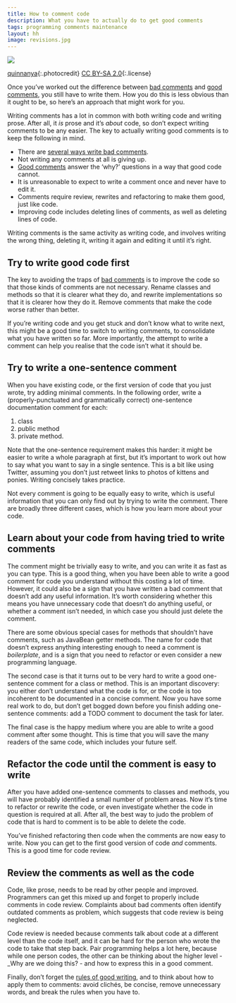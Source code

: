 ```yaml
---
title: How to comment code
description: What you have to actually do to get good comments
tags: programming comments maintenance
layout: hh
image: revisions.jpg
---
```


![](revisions.jpg)

[quinnanya](https://www.flickr.com/photos/quinnanya/2021672445){:.photocredit}
[CC BY-SA 2.0](https://creativecommons.org/licenses/by-sa/2.0/){:.license}

Once you’ve worked out the difference between [bad comments](7-ways-to-write-bad-comments) and [good comments](3-kinds-of-good-comments), you still have to write them. How you do this is less obvious than it ought to be, so here’s an approach that might work for you.

Writing comments has a lot in common with both writing code and writing prose. After all, it _is_ prose and it’s _about_ code, so don’t expect writing comments to be any easier. The key to actually writing good comments is to keep the following in mind.

* There are [several ways write bad comments](7-ways-to-write-bad-comments).
* Not writing any comments at all is giving up.
* [Good comments](3-kinds-of-good-comments) answer the ‘why?’ questions in a way that good code cannot.
* It is unreasonable to expect to write a comment once and never have to edit it.
* Comments require review, rewrites and refactoring to make them good, just like code.
* Improving code includes deleting lines of comments, as well as deleting lines of code.

Writing comments is the same activity as writing code, and involves writing the wrong thing, deleting it, writing it again and editing it until it’s right.


## Try to write good code first

The key to avoiding the traps of [bad comments](7-ways-to-write-bad-comments) is to improve the code so that those kinds of comments are not necessary. Rename classes and methods so that it is clearer what they do, and rewrite implementations so that it is clearer how they do it. Remove comments that make the code worse rather than better.

If you’re writing code and you get stuck and don’t know what to write next, this might be a good time to switch to writing comments, to consolidate what you have written so far. More importantly, the attempt to write a comment can help you realise that the code isn’t what it should be.


## Try to write a one-sentence comment

When you have existing code, or the first version of code that you just wrote, try adding minimal comments. In the following order, write a (properly-punctuated and grammatically correct) one-sentence documentation comment for each:

1. class
2. public method
3. private method.

Note that the one-sentence requirement makes this harder: it might be easier to write a whole paragraph at first, but it’s important to work out how to say what you want to say in a single sentence. This is a bit like using Twitter, assuming you don’t just retweet links to photos of kittens and ponies. Writing concisely takes practice.

Not every comment is going to be equally easy to write, which is useful information that you can only find out by trying to write the comment. There are broadly three different cases, which is how you learn more about your code.


## Learn about your code from having tried to write comments

The comment might be trivially easy to write, and you can write it as fast as you can type. This is a good thing, when you have been able to write a good comment for code you understand without this costing a lot of time. However, it could also be a sign that you have written a bad comment that doesn’t add any useful information. It’s worth considering whether this means you have unnecessary code that doesn’t do anything useful, or whether a comment isn’t needed, in which case you should just delete the comment.

There are some obvious special cases for methods that shouldn’t have comments, such as JavaBean getter methods. The name for code that doesn’t express anything interesting enough to need a comment is _boilerplate_, and is a sign that you need to refactor or even consider a new programming language.

The second case is that it turns out to be very hard to write a good one-sentence comment for a class or method. This is an important discovery: you either don’t understand what the code is for, or the code is too incoherent to be documented in a concise comment. Now you have some real work to do, but don’t get bogged down before you finish adding one-sentence comments: add a TODO comment to document the task for later.

The final case is the happy medium where you are able to write a good comment after some thought. This is time that you will save the many readers of the same code, which includes your future self.



## Refactor the code until the comment is easy to write

After you have added one-sentence comments to classes and methods, you will have probably identified a small number of problem areas. Now it’s time to refactor or rewrite the code, or even investigate whether the code in question is required at all. After all, the best way to judo the problem of code that is hard to comment is to be able to delete the code.

You’ve finished refactoring then code when the comments are now easy to write. Now you can get to the first good version of code _and_ comments. This is a good time for code review.


## Review the comments as well as the code

Code, like prose, needs to be read by other people and improved. Programmers can get this mixed up and forget to properly include comments in code review. Complaints about bad comments often identify outdated comments as problem, which suggests that code review is being neglected.

Code review is needed because comments talk about code at a different level than the code itself, and it can be hard for the person who wrote the code to take that step back. Pair programming helps a lot here, because while one person codes, the other can be thinking about the higher level - _Why are we doing this? - and how to express this in a good comment.

Finally, don’t forget the [rules of good writing](george-orwell-rules-scala), and to think about how to apply them to comments: avoid clichés, be concise, remove unnecessary words, and break the rules when you have to.
